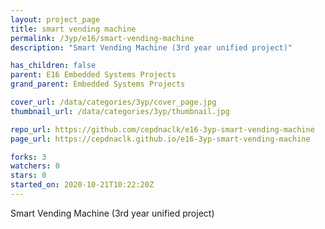 ```yaml
---
layout: project_page
title: smart vending machine
permalink: /3yp/e16/smart-vending-machine
description: "Smart Vending Machine (3rd year unified project)"

has_children: false
parent: E16 Embedded Systems Projects
grand_parent: Embedded Systems Projects

cover_url: /data/categories/3yp/cover_page.jpg
thumbnail_url: /data/categories/3yp/thumbnail.jpg

repo_url: https://github.com/cepdnaclk/e16-3yp-smart-vending-machine
page_url: https://cepdnaclk.github.io/e16-3yp-smart-vending-machine

forks: 3
watchers: 0
stars: 0
started_on: 2020-10-21T10:22:20Z
---
```

Smart Vending Machine (3rd year unified project)

